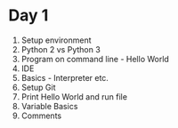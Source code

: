 # Day 1

1. Setup environment
2. Python 2 vs Python 3
3. Program on command line - Hello World
4. IDE
5. Basics - Interpreter etc.
6. Setup Git
7. Print Hello World and run file
8. Variable Basics
9. Comments
